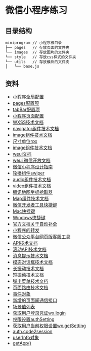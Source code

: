 # 微信小程序练习

## 目录结构
```bash
miniprogram // 小程序根目录
├── pages   // 存放页面的文件夹
└── images  // 存放图片的文件夹
└── style   // 存放css样式的文件夹 
└── utils   // 存放模块的文件夹
│   └── base.js
```

## 资料
- [小程序全局配置](https://developers.weixin.qq.com/miniprogram/dev/reference/configuration/app.html)
- [pages配置项](https://developers.weixin.qq.com/miniprogram/dev/reference/configuration/app.html#pages)
- [tabBar配置项](https://developers.weixin.qq.com/miniprogram/dev/reference/configuration/app.html#tabBar)
- [小程序页面配置](https://developers.weixin.qq.com/miniprogram/dev/reference/configuration/page.html)
- [WXSS技术文档](https://developers.weixin.qq.com/miniprogram/dev/framework/view/wxss.html)
- [navigator组件技术文档](https://developers.weixin.qq.com/miniprogram/dev/component/navigator.html)
- [image组件技术文档](https://developers.weixin.qq.com/miniprogram/dev/component/image.html)
- [尺寸单位rpx](https://developers.weixin.qq.com/miniprogram/dev/framework/view/wxss.html)
- [image组件技术文档](https://developers.weixin.qq.com/miniprogram/dev/component/image.html)
- [weui文档](https://weui.io/)
- [weui 微信开放文档](https://developers.weixin.qq.com/miniprogram/dev/platform-capabilities/extended/weui/)
- [微信小程序设计指南](https://developers.weixin.qq.com/miniprogram/design/?t=2018724)
- [轮播组件swiper](https://developers.weixin.qq.com/miniprogram/dev/component/swiper.html)
- [audio组件技术文档](https://developers.weixin.qq.com/miniprogram/dev/component/audio.html)
- [video组件技术文档](https://developers.weixin.qq.com/miniprogram/dev/component/video.html)
- [腾讯地图坐标拾取器](https://lbs.qq.com/getPoint/)
- [Map组件技术文档](https://developers.weixin.qq.com/miniprogram/dev/component/map.html)
- [微信开发者工具快捷键](https://developers.weixin.qq.com/miniprogram/dev/devtools/shortcut.html)
- [Mac快捷键](https://code.visualstudio.com/shortcuts/keyboard-shortcuts-macos.pdf)
- [Windows快捷键](https://code.visualstudio.com/shortcuts/keyboard-shortcuts-windows.pdf)
- [官方文档关于自动补全](https://developers.weixin.qq.com/miniprogram/dev/devtools/edit.html#%E8%87%AA%E5%8A%A8%E8%A1%A5%E5%85%A8)
- [小程序的转发](https://developers.weixin.qq.com/miniprogram/dev/reference/api/Page.html#onShareAppMessage-Object-object)
- [微信公众平台网页版客服工具](https://mpkf.weixin.qq.com/)
- [API技术文档](https://developers.weixin.qq.com/miniprogram/dev/api/)
- [滚动API技术文档](https://developers.weixin.qq.com/miniprogram/dev/api/ui/scroll/wx.pageScrollTo.html)
- [消息提示技术文档](https://developers.weixin.qq.com/miniprogram/dev/api/ui/interaction/wx.showToast.html)
- [模态对话框技术文档](https://developers.weixin.qq.com/miniprogram/dev/api/ui/interaction/wx.showModal.html)
- [长振动技术文档](https://developers.weixin.qq.com/miniprogram/dev/api/device/vibrate/wx.vibrateLong.html)
- [短振动技术文档](https://developers.weixin.qq.com/miniprogram/dev/api/device/vibrate/wx.vibrateShort.html)
- [弹出菜单技术文档](https://developers.weixin.qq.com/miniprogram/dev/api/ui/interaction/wx.showActionSheet.html)
- [页面路由技术文档](https://developers.weixin.qq.com/miniprogram/dev/framework/app-service/route.html)
- [事件对象](https://juejin.cn/book/6897486502482149376/section/6897521731389849607)
- [新增的页面间通信接口](https://developers.weixin.qq.com/miniprogram/dev/api/route/wx.navigateTo.html)
- [场景值列表](https://developers.weixin.qq.com/miniprogram/dev/reference/scene-list.html)
- [获取用户登录凭证wx.login](https://developers.weixin.qq.com/miniprogram/dev/api/open-api/login/wx.login.html)
- [权限设置authSetting](https://juejin.cn/book/6897486502482149376/section/6897524875364139019)
- [获取用户当前权限设置wx.getSetting](https://developers.weixin.qq.com/miniprogram/dev/api/open-api/setting/wx.getSetting.html)
- [auth.code2session](https://developers.weixin.qq.com/miniprogram/dev/OpenApiDoc/user-login/code2Session.html)
- [userInfo对象](https://developers.weixin.qq.com/miniprogram/dev/api/open-api/user-info/UserInfo.html)
- [getApp()](https://developers.weixin.qq.com/miniprogram/dev/reference/api/getApp.html)


